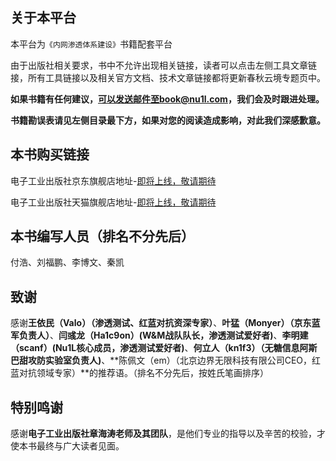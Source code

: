 ## 关于本平台

本平台为`《内网渗透体系建设》`书籍配套平台

由于出版社相关要求，书中不允许出现相关链接，读者可以点击左侧工具文章链接，所有工具链接以及相关官方文档、技术文章链接都将更新春秋云境专题页中。

**如果书籍有任何建议，可以发送邮件至book@nu1l.com，我们会及时跟进处理。**

**书籍勘误表请见左侧目录最下方，如果对您的阅读造成影响，对此我们深感歉意。**

## 本书购买链接

电子工业出版社京东旗舰店地址-[即将上线，敬请期待](https://nu1l.com)

电子工业出版社天猫旗舰店地址-[即将上线，敬请期待](https://nu1l.com)

## 本书编写人员（排名不分先后）

付浩、刘福鹏、李博文、秦凯

## 致谢

感谢**王依民（Valo）（渗透测试、红蓝对抗资深专家）**、**叶猛（Monyer）（京东蓝军负责人）**、**闫彧龙（Ha1c9on）(W&M战队队长，渗透测试爱好者)**、**李明建（scanf）(Nu1L核心成员，渗透测试爱好者)**、**何立人（kn1f3）（无糖信息阿斯巴甜攻防实验室负责人)**、**陈佩文（em）（北京边界无限科技有限公司CEO，红蓝对抗领域专家）**的推荐语。（排名不分先后，按姓氏笔画排序）

## 特别鸣谢

感谢**电子工业出版社章海涛老师及其团队**，是他们专业的指导以及辛苦的校验，才使本书最终与广大读者见面。
